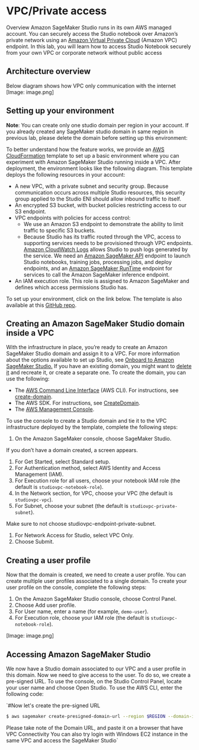 # VPC/Private access


Overview
Amazon SageMaker Studio runs in its own AWS managed account. You can securely access the Studio notebook over Amazon’s private network using an [Amazon Virtual Private Cloud](https://aws.amazon.com/vpc) (Amazon VPC) endpoint. In this lab, you will learn how to access Studio Notebook securely from your own VPC or corporate network without public access

## Architecture overview

Below diagram shows how VPC only communication with the internet
[Image: image.png]

## Setting up your environment

**Note**: You can create only one studio domain per region in your account. If you already created any SageMaker studio domain in same region in previous lab,  please delete the domain before setting up this environment:

To better understand how the feature works, we provide an [AWS CloudFormation](http://aws.amazon.com/cloudformation) template to set up a basic environment where you can experiment with Amazon SageMaker Studio running inside a VPC. After deployment, the environment looks like the following diagram.
This template deploys the following resources in your account:

* A new VPC, with a private subnet and security group. Because communication occurs across multiple Studio resources, this security group applied to the Studio ENI should allow inbound traffic to itself.
* An encrypted S3 bucket, with bucket policies restricting access to our S3 endpoint.
* VPC endpoints with policies for access control:
    * We use an Amazon S3 endpoint to demonstrate the ability to limit traffic to specific S3 buckets.
    * Because Studio has its traffic routed through the VPC, access to supporting services needs to be provisioned through VPC endpoints. [Amazon CloudWatch Logs](http://aws.amazon.com/cloudwatch) allows Studio to push logs generated by the service. We need an [Amazon SageMaker API](https://docs.aws.amazon.com/sagemaker/latest/APIReference/API_Operations_Amazon_SageMaker_Service.html) endpoint to launch Studio notebooks, training jobs, processing jobs, and deploy endpoints, and an [Amazon SageMaker RunTime](https://docs.aws.amazon.com/sagemaker/latest/APIReference/API_Operations_Amazon_SageMaker_Runtime.html) endpoint for services to call the Amazon SageMaker inference endpoint.
* An IAM execution role. This role is assigned to Amazon SageMaker and defines which access permissions Studio has.

To set up your environment, click on the link below. The template is also available at this [GitHub repo](https://github.com/aws-samples/amazon-sagemaker-studio-vpc-blog).

## Creating an Amazon SageMaker Studio domain inside a VPC

With the infrastructure in place, you’re ready to create an Amazon SageMaker Studio domain and assign it to a VPC.
For more information about the options available to set up Studio, see [Onboard to Amazon SageMaker Studio.](https://docs.aws.amazon.com/sagemaker/latest/dg/gs-studio-onboard.html) If you have an existing domain, you might want to [delete it](https://docs.aws.amazon.com/sagemaker/latest/dg/gs-studio-delete-domain.html) and recreate it, or create a separate one.
To create the domain, you can use the following:

* The [AWS Command Line Interface](http://aws.amazon.com/cli) (AWS CLI). For instructions, see [create-domain](https://docs.aws.amazon.com/cli/latest/reference/sagemaker/create-domain.html).
* The AWS SDK. For instructions, see [CreateDomain](https://docs.aws.amazon.com/sagemaker/latest/APIReference/API_CreateDomain.html).
* The [AWS Management Console](http://aws.amazon.com/console).

To use the console to create a Studio domain and tie it to the VPC infrastructure deployed by the template, complete the following steps:

1. On the Amazon SageMaker console, choose SageMaker Studio.

If you don’t have a domain created, a screen appears.

1. For Get Started, select Standard setup.
2. For Authentication method, select AWS Identity and Access Management (IAM).
3. For Execution role for all users, choose your notebook IAM role (the default is `studiovpc-notebook-role`).
4. In the Network section, for VPC, choose your VPC (the default is `studiovpc-vpc`).
5. For Subnet, choose your subnet (the default is `studiovpc-private-subnet`).

Make sure to not choose studiovpc-endpoint-private-subnet.

1. For Network Access for Studio, select VPC Only.
2. Choose Submit.



## Creating a user profile

Now that the domain is created, we need to create a user profile. You can create multiple user profiles associated to a single domain.
To create your user profile on the console, complete the following steps:

1. On the Amazon SageMaker Studio console, choose Control Panel.
2. Choose Add user profile.
3. For User name, enter a name (for example, `demo-user`).
4. For Execution role, choose your IAM role (the default is `studiovpc-notebook-role`).

[Image: image.png]


## Accessing Amazon SageMaker Studio

We now have a Studio domain associated to our VPC and a user profile in this domain. Now we need to give access to the user. To do so, we create a pre-signed URL.
To use the console, on the Studio Control Panel, locate your user name and choose Open Studio.
To use the AWS CLI, enter the following code:

`#Now let's create the pre-signed URL
```bash
$ aws sagemaker create-presigned-domain-url --region $REGION --domain-id $DOMAIN_ID --user-profile-name $USER_PROFILE_NAME
```
 
Please take note of the Domain URL, and paste it on a browser that have VPC Connectivity
You can also try login with Windows EC2 instance in the same VPC and access the SageMaker Studio`


